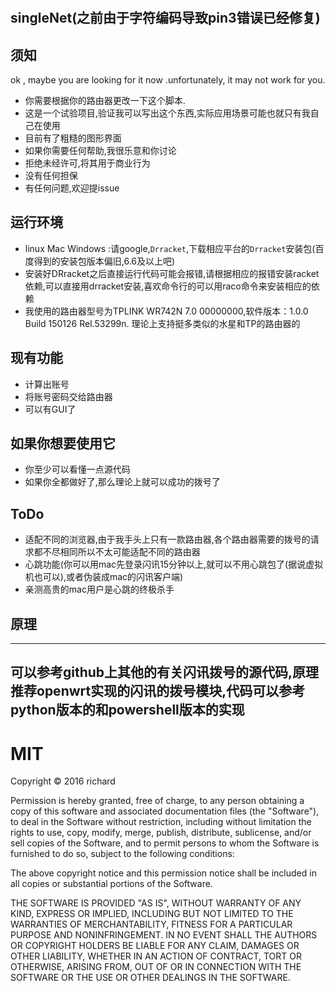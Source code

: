 #
singleNet(之前由于字符编码导致pin3错误已经修复)
----


## 须知
ok , maybe you are looking for it now .unfortunately, it may not work for you.
- 你需要根据你的路由器更改一下这个脚本.
- 这是一个试验项目,验证我可以写出这个东西,实际应用场景可能也就只有我自己在使用
- 目前有了粗糙的图形界面
- 如果你需要任何帮助,我很乐意和你讨论
- 拒绝未经许可,将其用于商业行为
- 没有任何担保
- 有任何问题,欢迎提issue

## 运行环境

- linux Mac Windows :请google,`Drracket`,下载相应平台的`Drracket`安装包(百度得到的安装包版本偏旧,6.6及以上吧)
- 安装好DRracket之后直接运行代码可能会报错,请根据相应的报错安装racket依赖,可以直接用drracket安装,喜欢命令行的可以用raco命令来安装相应的依赖
- 我使用的路由器型号为TPLINK WR742N 7.0 00000000,软件版本：1.0.0 Build 150126 Rel.53299n. 理论上支持挺多类似的水星和TP的路由器的




## 现有功能
- 计算出账号
- 将账号密码交给路由器
- 可以有GUI了

## 如果你想要使用它
- 你至少可以看懂一点源代码
- 如果你全都做好了,那么理论上就可以成功的拨号了

## ToDo

- 适配不同的浏览器,由于我手头上只有一款路由器,各个路由器需要的拨号的请求都不尽相同所以不太可能适配不同的路由器
- 心跳功能(你可以用mac先登录闪讯15分钟以上,就可以不用心跳包了(据说虚拟机也可以),或者伪装成mac的闪讯客户端)
- 亲测高贵的mac用户是心跳的终极杀手

## 原理
------
可以参考github上其他的有关闪讯拨号的源代码,原理推荐openwrt实现的闪讯的拨号模块,代码可以参考python版本的和powershell版本的实现
------

# MIT
Copyright © 2016 richard

Permission is hereby granted, free of charge, to any person obtaining
a copy of this software and associated documentation files (the "Software"),
to deal in the Software without restriction, including without limitation
the rights to use, copy, modify, merge, publish, distribute, sublicense,
and/or sell copies of the Software, and to permit persons to whom the
Software is furnished to do so, subject to the following conditions:

The above copyright notice and this permission notice shall be included
in all copies or substantial portions of the Software.

THE SOFTWARE IS PROVIDED "AS IS", WITHOUT WARRANTY OF ANY KIND,
EXPRESS OR IMPLIED, INCLUDING BUT NOT LIMITED TO THE WARRANTIES
OF MERCHANTABILITY, FITNESS FOR A PARTICULAR PURPOSE AND NONINFRINGEMENT.
IN NO EVENT SHALL THE AUTHORS OR COPYRIGHT HOLDERS BE LIABLE FOR ANY CLAIM,
DAMAGES OR OTHER LIABILITY, WHETHER IN AN ACTION OF CONTRACT,
TORT OR OTHERWISE, ARISING FROM, OUT OF OR IN CONNECTION WITH THE SOFTWARE
OR THE USE OR OTHER DEALINGS IN THE SOFTWARE.


